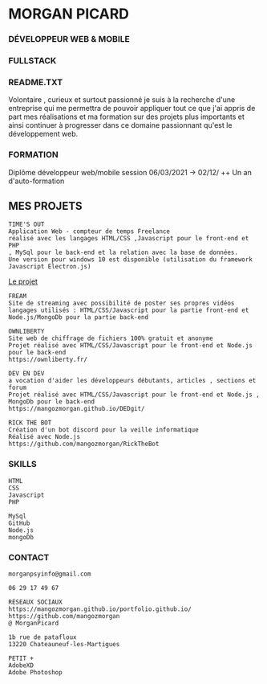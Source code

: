 # MORGAN PICARD

### DÉVELOPPEUR WEB & MOBILE

### FULLSTACK

### README.TXT

Volontaire , curieux et surtout passionné je suis à la recherche
d'une entreprise qui me permettra de pouvoir appliquer tout ce
que j'ai appris de part mes réalisations et ma formation sur des
projets plus importants et ainsi continuer à progresser dans ce
domaine passionnant qu'est le développement web.

### FORMATION

Diplôme développeur web/mobile
session 06/03/2021 -> 02/12/
++ Un an d'auto-formation

## MES PROJETS
```
TIME'S OUT
Application Web - compteur de temps Freelance
réalisé avec les langages HTML/CSS ,Javascript pour le front-end et PHP
, MySql pour le back-end et la relation avec la base de données.
Une version pour windows 10 est disponible (utilisation du framework
Javascript Electron.js)
```
[Le projet](https://mangozmorgan.github.io/timeOut_Git/)

```
FREAM
Site de streaming avec possibilité de poster ses propres vidéos
langages utilisés : HTML/CSS/Javascript pour la partie front-end et
Node.js/MongoDb pour la partie back-end
```
```
OWNLIBERTY
Site web de chiffrage de fichiers 100% gratuit et anonyme
Projet réalisé avec HTML/CSS/Javascript pour le front-end et Node.js
pour le back-end
https://ownliberty.fr/
```
```
DEV EN DEV
a vocation d'aider les développeurs débutants, articles , sections et forum
Projet réalisé avec HTML/CSS/Javascript pour le front-end et Node.js ,
MongoDb pour le back-end
https://mangozmorgan.github.io/DEDgit/
```
```
RICK THE BOT
Création d'un bot discord pour la veille informatique
Réalisé avec Node.js
https://github.com/mangozmorgan/RickTheBot
```
### SKILLS

```
HTML
CSS
Javascript
PHP
```
```
MySql
GitHub
Node.js
mongoDb
```



### CONTACT
```
morganpsyinfo@gmail.com
```
```
06 29 17 49 67
```
```
RÉSEAUX SOCIAUX
https://mangozmorgan.github.io/portfolio.github.io/
https://github.com/mangozmorgan
@ MorganPicard
```
```
1b rue de patafloux
13220 Chateauneuf-les-Martigues
```
```
PETIT +
AdobeXD
Adobe Photoshop
